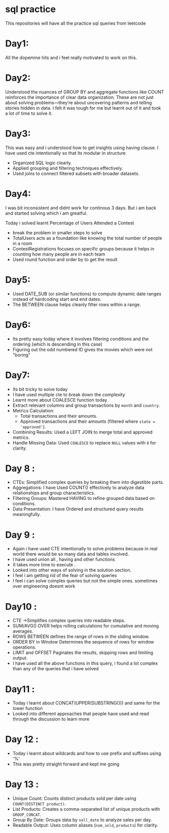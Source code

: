 # sql practice
This repositories will have all the practice sql queries from leetcode

# Day1:
All the dopemine hits and i feel really motivated to work on this.

# Day2:
Understood the nuances of GROUP BY and aggregate functions like COUNT reinforces the importance of clear data organization.
These  are not just about solving problems—they’re about uncovering patterns and telling stories hidden in data. I felt it was tough for me but learnt out of it and took a lot of time to solve it.

# Day3:
This was easy and i understood how to get insights using having clause. I have used cte intentionally so that its modular in structure
- Organized SQL logic clearly.
- Applied grouping and filtering techniques effectively.
- Used joins to connect filtered subsets with broader datasets.

# Day4:

I was bit inconsistent and didnt work for continous 3 days. But i am back and started solving which i am greatful.

Today i solved learnt Percentage of Users Attended a Contest
- break the problem in smaller steps to solve
- TotalUsers acts as a foundation like knowing the total number of people in a room
- ContestRegistrations focuses on specific groups because it helps in counting how many people are in each team
- Used round function and order by to get the result

# Day5:

- Used DATE_SUB (or similar functions) to compute dynamic date ranges instead of hardcoding start and end dates.
- The BETWEEN clause helps cleanly filter rows within a range.

# Day6:

- Its pretty easy today where it involves filtering conditions and the ordering (which is descending in this case)
- Figuring out the odd numbered ID gives the movies which were not "boring"

# Day7:

- Its bit tricky to solve today
- I have used multiple cte to break down the complexity
- Learnt more about COALESCE function today
- Extract relevant columns and group transactions by `month` and `country`.
- Metrics Calculation:
   - Total transactions and their amounts.
   - Approved transactions and their amounts (filtered where `state = 'approved'`).
- Combining Results: Used a LEFT JOIN to merge total and approved metrics.
- Handle Missing Data: Used `COALESCE` to replace `NULL` values with `0` for clarity.

# Day 8 :

- CTEs: Simplified complex queries by breaking them into digestible parts.
- Aggregations: I have Used COUNT() effectively to analyze data relationships and group characteristics.
- Filtering Groups: Mastered HAVING to refine grouped data based on conditions.
- Data Presentation: I have Ordered and structured query results meaningfully.

# Day 9 :

- Again i have used CTE intentionally to solve problems because in real world there would be so many data and tables involved.
- I have used union all , having and other functions
- It takes more time to execute .
- Looked into other ways of solving in the solution section.
- I feel i am getting rid of the fear of solving queries
- I feel i can solve complex queries but not the simple ones. sometimes over engineering doesnt work

# Day10 :

- CTE	->Simplifies complex queries into readable steps.
- SUM/AVG() OVER	helps rolling calculations for cumulative and moving averages.
- ROWS BETWEEN 	defines the range of rows in the sliding window.
- ORDER BY in Window	Determines the sequence of rows for window operations.
- LIMIT and OFFSET	Paginates the results, skipping rows and limiting output.
- I have used all the above functions in this query, i found a lot complex than any of the queries that i have solved

# Day11 :

- Today i learnt about CONCAT(UPPER(SUBSTRING())) and same for the lower function
- Looked into different approaches that people have used and read through the discussion to learn more

# Day 12 :

- Today i learnt about wildcards and how to use prefix and suffixes using '%'
- This was pretty straight forward and kept me going

# Day 13 :

- Unique Count: Counts distinct products sold per date using `COUNT(DISTINCT product)`.
- List Products: Creates a comma-separated list of unique products with `GROUP_CONCAT`.
- Group By Date: Groups data by `sell_date` to analyze sales per day.
- Readable Output: Uses column aliases (`num_sold`, `products`) for clarity.
